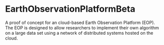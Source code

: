 # EarthObservationPlatformBeta
A proof of concept for an cloud-based Earth Observation Platform (EOP). The EOP is designed to allow researchers to implement their own algorithm on a large data set using a network of distributed systems hosted on the cloud.
